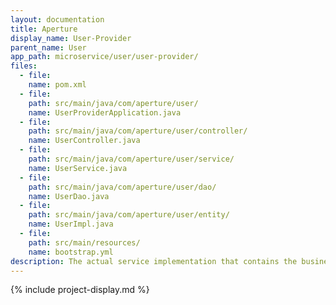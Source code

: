 ```yaml
---
layout: documentation
title: Aperture
display_name: User-Provider
parent_name: User
app_path: microservice/user/user-provider/
files:
  - file:
    name: pom.xml
  - file:
    path: src/main/java/com/aperture/user/
    name: UserProviderApplication.java
  - file:
    path: src/main/java/com/aperture/user/controller/
    name: UserController.java
  - file:
    path: src/main/java/com/aperture/user/service/
    name: UserService.java
  - file:
    path: src/main/java/com/aperture/user/dao/
    name: UserDao.java
  - file:
    path: src/main/java/com/aperture/user/entity/
    name: UserImpl.java
  - file:
    path: src/main/resources/
    name: bootstrap.yml
description: The actual service implementation that contains the business logic and data access layer.
---
```

{% include project-display.md %}